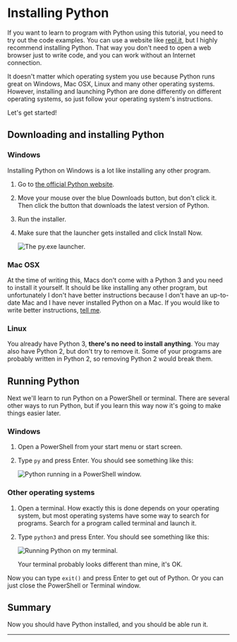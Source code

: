 # Installing Python

If you want to learn to program with Python using this tutorial, you
need to try out the code examples. You can use a website like
[repl.it](https://repl.it/languages/python3), but I highly recommend
installing Python. That way you don't need to open a web browser just
to write code, and you can work without an Internet connection.

It doesn't matter which operating system you use because Python runs
great on Windows, Mac OSX, Linux and many other operating systems.
However, installing and launching Python are done differently on
different operating systems, so just follow your operating system's
instructions.

Let's get started!

## Downloading and installing Python

### Windows

Installing Python on Windows is a lot like installing any other program.

1. Go to [the official Python website](https://www.python.org/).
2. Move your mouse over the blue Downloads button, but don't click it.
   Then click the button that downloads the latest version of Python.
3. Run the installer.
4. Make sure that the launcher gets installed and click Install Now.

    ![The py.exe launcher.](../images/py-exe.png)

### Mac OSX

At the time of writing this, Macs don't come with a Python 3 and you
need to install it yourself. It should be like installing any other
program, but unfortunately I don't have better instructions because I
don't have an up-to-date Mac and I have never installed Python on a Mac.
If you would like to write better instructions, [tell
me](../contact-me.md).

### Linux

You already have Python 3, **there's no need to install anything**. You
may also have Python 2, but don't try to remove it. Some of your
programs are probably written in Python 2, so removing Python 2 would
break them.

## Running Python

Next we'll learn to run Python on a PowerShell or terminal. There are
several other ways to run Python, but if you learn this way now it's
going to make things easier later.

### Windows

1. Open a PowerShell from your start menu or start screen.
2. Type `py` and press Enter. You should see something like this:

    ![Python running in a PowerShell window.](../images/powershell.png)

### Other operating systems

1. Open a terminal. How exactly this is done depends on your operating
    system, but most operating systems have some way to search for
    programs. Search for a program called terminal and launch it.
2. Type `python3` and press Enter. You should see something like this:

    ![Running Python on my terminal.](../images/terminal.png)

    Your terminal probably looks different than mine, it's OK.

Now you can type `exit()` and press Enter to get out of Python. Or you
can just close the PowerShell or Terminal window.

## Summary

Now you should have Python installed, and you should be able run it.

***

